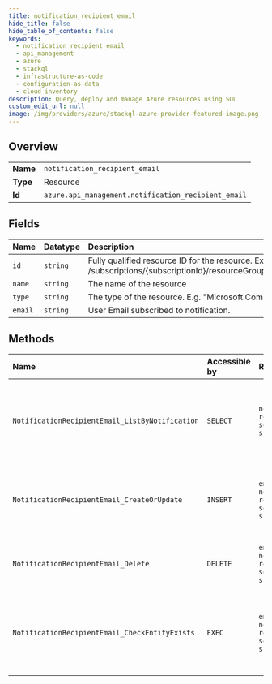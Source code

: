 ```yaml
---
title: notification_recipient_email
hide_title: false
hide_table_of_contents: false
keywords:
  - notification_recipient_email
  - api_management
  - azure    
  - stackql
  - infrastructure-as-code
  - configuration-as-data
  - cloud inventory
description: Query, deploy and manage Azure resources using SQL
custom_edit_url: null
image: /img/providers/azure/stackql-azure-provider-featured-image.png
---
```

  
    

## Overview
<table><tbody>
<tr><td><b>Name</b></td><td><code>notification_recipient_email</code></td></tr>
<tr><td><b>Type</b></td><td>Resource</td></tr>
<tr><td><b>Id</b></td><td><code>azure.api_management.notification_recipient_email</code></td></tr>
</tbody></table>

## Fields
| Name | Datatype | Description |
|:-----|:---------|:------------|
| `id` | `string` | Fully qualified resource ID for the resource. Ex - /subscriptions/&#123;subscriptionId&#125;/resourceGroups/&#123;resourceGroupName&#125;/providers/&#123;resourceProviderNamespace&#125;/&#123;resourceType&#125;/&#123;resourceName&#125; |
| `name` | `string` | The name of the resource |
| `type` | `string` | The type of the resource. E.g. "Microsoft.Compute/virtualMachines" or "Microsoft.Storage/storageAccounts" |
| `email` | `string` | User Email subscribed to notification. |
## Methods
| Name | Accessible by | Required Params | Description |
|:-----|:--------------|:----------------|:------------|
| `NotificationRecipientEmail_ListByNotification` | `SELECT` | `notificationName, resourceGroupName, serviceName, subscriptionId` | Gets the list of the Notification Recipient Emails subscribed to a notification. |
| `NotificationRecipientEmail_CreateOrUpdate` | `INSERT` | `email, notificationName, resourceGroupName, serviceName, subscriptionId` | Adds the Email address to the list of Recipients for the Notification. |
| `NotificationRecipientEmail_Delete` | `DELETE` | `email, notificationName, resourceGroupName, serviceName, subscriptionId` | Removes the email from the list of Notification. |
| `NotificationRecipientEmail_CheckEntityExists` | `EXEC` | `email, notificationName, resourceGroupName, serviceName, subscriptionId` | Determine if Notification Recipient Email subscribed to the notification. |
